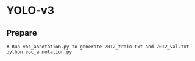 # YOLO-v3

## Prepare
```
# Run voc_annotation.py to generate 2012_train.txt and 2012_val.txt
python voc_annotation.py
```
